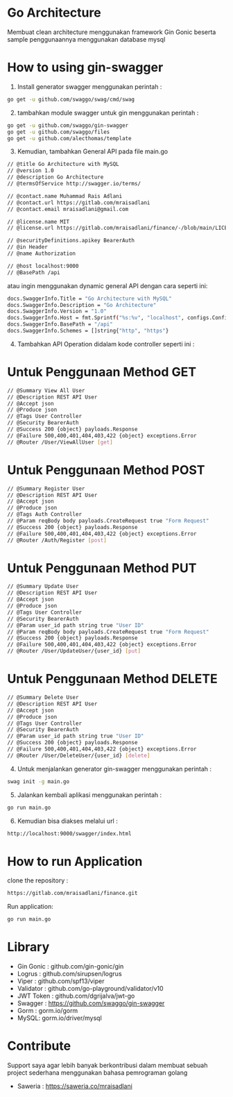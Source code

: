 # Go Architecture
Membuat clean architecture menggunakan framework Gin Gonic beserta sample penggunaannya menggunakan database mysql

# How to using gin-swagger
1. Install generator swagger menggunakan perintah :
```sh
go get -u github.com/swaggo/swag/cmd/swag
```
2. tambahkan module swagger untuk gin menggunakan perintah :
```sh
go get -u github.com/swaggo/gin-swagger
go get -u github.com/swaggo/files
go get -u github.com/alecthomas/template
```
3. Kemudian, tambahkan General API pada file main.go
 ```sh
// @title Go Architecture with MySQL
// @version 1.0
// @description Go Architecture
// @termsOfService http://swagger.io/terms/

// @contact.name Muhammad Rais Adlani
// @contact.url https://gitlab.com/mraisadlani
// @contact.email mraisadlani@gmail.com

// @license.name MIT
// @license.url https://gitlab.com/mraisadlani/finance/-/blob/main/LICENSE

// @securityDefinitions.apikey BearerAuth
// @in Header
// @name Authorization

// @host localhost:9000
// @BasePath /api
 ```
atau ingin menggunakan dynamic general API dengan cara seperti ini:
```sh
docs.SwaggerInfo.Title = "Go Architecture with MySQL"
docs.SwaggerInfo.Description = "Go Architecture"
docs.SwaggerInfo.Version = "1.0"
docs.SwaggerInfo.Host = fmt.Sprintf("%s:%v", "localhost", configs.Config.Server.PORT)
docs.SwaggerInfo.BasePath = "/api"
docs.SwaggerInfo.Schemes = []string{"http", "https"}
```

4. Tambahkan API Operation didalam kode controller seperti ini :
# Untuk Penggunaan Method GET
```sh
// @Summary View All User
// @Description REST API User
// @Accept json
// @Produce json
// @Tags User Controller
// @Security BearerAuth
// @Success 200 {object} payloads.Response
// @Failure 500,400,401,404,403,422 {object} exceptions.Error
// @Router /User/ViewAllUser [get]
```

# Untuk Penggunaan Method POST
```sh
// @Summary Register User
// @Description REST API User
// @Accept json
// @Produce json
// @Tags Auth Controller
// @Param reqBody body payloads.CreateRequest true "Form Request"
// @Success 200 {object} payloads.Response
// @Failure 500,400,401,404,403,422 {object} exceptions.Error
// @Router /Auth/Register [post]
```

# Untuk Penggunaan Method PUT
```sh
// @Summary Update User
// @Description REST API User
// @Accept json
// @Produce json
// @Tags User Controller
// @Security BearerAuth
// @Param user_id path string true "User ID"
// @Param reqBody body payloads.CreateRequest true "Form Request"
// @Success 200 {object} payloads.Response
// @Failure 500,400,401,404,403,422 {object} exceptions.Error
// @Router /User/UpdateUser/{user_id} [put]
```

# Untuk Penggunaan Method DELETE
```sh
// @Summary Delete User
// @Description REST API User
// @Accept json
// @Produce json
// @Tags User Controller
// @Security BearerAuth
// @Param user_id path string true "User ID"
// @Success 200 {object} payloads.Response
// @Failure 500,400,401,404,403,422 {object} exceptions.Error
// @Router /User/DeleteUser/{user_id} [delete]
```

4. Untuk menjalankan generator gin-swagger menggunakan perintah :
```sh
swag init -g main.go
```

5. Jalankan kembali aplikasi menggunakan perintah :
```sh
go run main.go
```

6. Kemudian bisa diakses melalui url :
```sh
http://localhost:9000/swagger/index.html
```

# How to run Application
clone the repository :
```sh
https://gitlab.com/mraisadlani/finance.git
```

Run application:
```sh
go run main.go
```

# Library
- Gin Gonic : github.com/gin-gonic/gin
- Logrus : github.com/sirupsen/logrus
- Viper : github.com/spf13/viper
- Validator : github.com/go-playground/validator/v10
- JWT Token : github.com/dgrijalva/jwt-go
- Swagger : https://github.com/swaggo/gin-swagger
- Gorm : gorm.io/gorm
- MySQL: gorm.io/driver/mysql

# Contribute
Support saya agar lebih banyak berkontribusi dalam membuat sebuah project sederhana menggunakan bahasa pemrograman golang
- Saweria : https://saweria.co/mraisadlani
